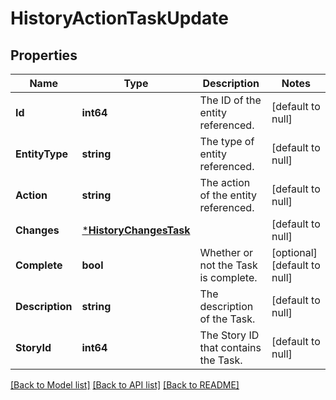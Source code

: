 # HistoryActionTaskUpdate

## Properties
Name | Type | Description | Notes
------------ | ------------- | ------------- | -------------
**Id** | **int64** | The ID of the entity referenced. | [default to null]
**EntityType** | **string** | The type of entity referenced. | [default to null]
**Action** | **string** | The action of the entity referenced. | [default to null]
**Changes** | [***HistoryChangesTask**](HistoryChangesTask.md) |  | [default to null]
**Complete** | **bool** | Whether or not the Task is complete. | [optional] [default to null]
**Description** | **string** | The description of the Task. | [default to null]
**StoryId** | **int64** | The Story ID that contains the Task. | [default to null]

[[Back to Model list]](../README.md#documentation-for-models) [[Back to API list]](../README.md#documentation-for-api-endpoints) [[Back to README]](../README.md)

